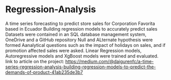 # Regression-Analysis
A time series forecasting to predict store sales for Corporation Favorita based in Ecuador
Building regression models to accurately predict sales 
Datasets were contained in an SQL database management system, OneDrive and a GitHub repository
Null and ALternate hypothesis were formed
Aanalytical questions such as the impact of holidays on sales, and if promotion affected sales were asked.
Linear Regression models, Autoregressive models and XgBoost models were trained and evaluated.
link to article on the project: https://medium.com/@daigurenfc/a-time-series-regression-analysis-building-regression-models-to-predict-the-demands-of-product-41ab235de3b7
